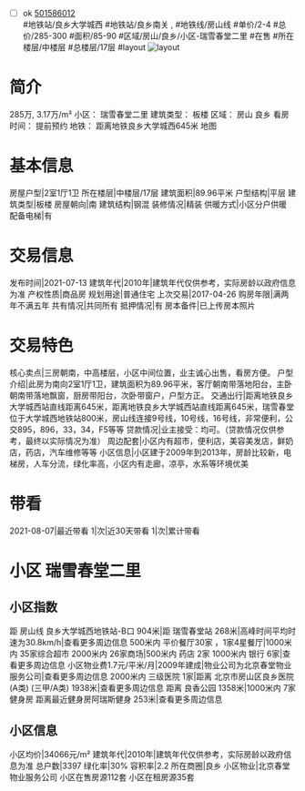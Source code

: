 - [ ] ok [501586012](https://bj.5i5j.com/ershoufang/501586012.html)  
 #地铁站/良乡大学城西 #地铁站/良乡南关 ,  #地铁线/房山线
#单价/2-4 #总价/285-300 #面积/85-90   #区域/房山/良乡/小区-瑞雪春堂二里 #在售 #所在楼层/中楼层 #总楼层/17层 #layout 
![layout](http://image2a.5i5j.com/scm/HOUSE_CUSTOMER/af86217876fe4023adac7b1432d68267.jpg_P5.jpg) 
# 简介 
 285万,  3.17万/m² 
小区： 瑞雪春堂二里
建筑类型： 板楼
区域： 房山 良乡
看房时间： 提前预约
地铁： 距离地铁良乡大学城西645米 地图
# 基本信息 
 房屋户型|2室1厅1卫
所在楼层|中楼层/17层
建筑面积|89.96平米
户型结构|平层
建筑类型|板楼
房屋朝向|南
建筑结构|钢混
装修情况|精装
供暖方式|小区分户供暖
配备电梯|有
# 交易信息 
 发布时间|2021-07-13
建筑年代|2010年|建筑年代仅供参考，实际房龄以政府信息为准
产权性质|商品房
规划用途|普通住宅
上次交易|2017-04-26
购房年限|满两年不满五年
共有情况|共同所有
抵押情况|有
房本备件|已上传房本照片
# 交易特色 
 核心卖点|三房朝南，中高楼层，小区中间位置，业主诚心出售，看房方便。
户型介绍|此房为南向2室1厅1卫，建筑面积为89.96平米，客厅朝南带落地阳台，主卧朝南带落地飘窗，厨房带阳台，次卧带窗户，户型方正。
交通出行|距离地铁良乡大学城西站直线距离645米，距离地铁良乡大学城西站直线距离645米，瑞雪春堂位于大学城西地铁站800米，房山线连接9号线，10号线，16号线，非常便利，公交895，896，33，34，F5等等
贷款情况|业主接受：均可。（贷款情况仅供参考，最终以实际情况为准）
周边配套|小区内有超市，便利店，美容美发店，鲜奶店，药店，汽车维修等等
小区信息|小区建于2009年到2013年，房龄比较新，电梯房，人车分流，绿化率高，小区内有走廊，凉亭，水系等环境优美
# 带看 
 2021-08-07|最近带看	 1|次|近30天带看	 1|次|累计带看
# 小区 瑞雪春堂二里
## 小区指数 
 距 房山线 良乡大学城西地铁站-B口 904米|距 瑞雪春堂站 268米|高峰时间平均时速为30.8km/h|查看更多周边信息
500米内 平价餐厅30家 ，1家4星餐厅|1000米内 35家综合超市
2000米内 26家商场|500米内 药店 2家
1000米内 银行 6家|查看更多周边信息
小区物业费1.7元/平米/月|2009年建成|物业公司为北京春堂物业服务公司|查看更多周边信息
2000米内 三级医院 1家|距离 北京市房山区良乡医院(A类) (三甲/A类) 1938米|查看更多周边信息
距离 良香公园 1358米|1000米内 7家 健身房
距离最近健身房阿瑞斯健身 253米|查看更多周边信息
## 小区信息 
 小区均价|34066元/m²
建筑年代|2010年|建筑年代仅供参考，实际房龄以政府信息为准
总户数|3397
绿化率|30%
容积率|2.2
所在商圈|良乡
小区物业|北京春堂物业服务公司
小区在售房源112套
小区在租房源35套
